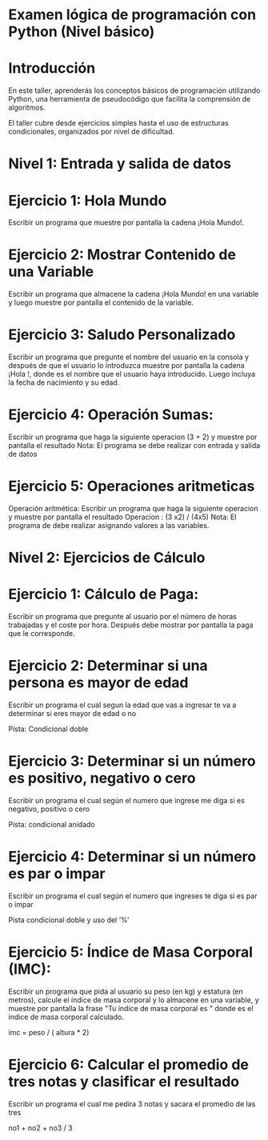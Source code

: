 # Examen lógica de programación con Python (Nivel básico)

# Introducción

En este taller, aprenderás los conceptos básicos de programación utilizando Python, una herramienta de pseudocódigo que facilita la comprensión de algoritmos. 

El taller cubre desde ejercicios simples hasta el uso de estructuras condicionales, organizados por nivel de dificultad.

# Nivel 1: Entrada y salida de datos

# Ejercicio 1: Hola Mundo
Escribir un programa que muestre por pantalla la cadena ¡Hola Mundo!.

# Ejercicio 2: Mostrar Contenido de una Variable
Escribir un programa que almacene la cadena ¡Hola Mundo! en una variable y luego muestre por pantalla el contenido de la variable.

# Ejercicio 3: Saludo Personalizado
Escribir un programa que pregunte el nombre del usuario en la consola y después de que el usuario lo introduzca muestre por pantalla la cadena ¡Hola <nombre>!, donde <nombre> es el nombre que el usuario haya introducido.
Luego incluya la fecha de nacimiento y su edad.

# Ejercicio 4: Operación Sumas:
Escribir un programa que haga la siguiente operacion (3 + 2) y muestre por pantalla el resultado
Nota: El programa se debe realizar con entrada y salida de datos  

# Ejercicio 5: Operaciones aritmeticas
 Operación aritmética: Escribir un programa que haga la siguiente operacion y muestre por pantalla el resultado
Operacion  : (3 x2) / (4x5)
Nota: El programa de debe realizar asignando valores a las variables.

# Nivel 2: Ejercicios de Cálculo

# Ejercicio 1: Cálculo de Paga: 
Escribir un programa que pregunte al usuario por el número de horas trabajadas y el coste por hora. Después debe mostrar por pantalla la paga que le corresponde.
# Ejercicio 2: Determinar si una persona es mayor de edad
Escribir un programa el cual segun la edad que vas a ingresar te va a determinar si eres mayor de edad o no

Pista: Condicional doble

# Ejercicio 3: Determinar si un número es positivo, negativo o cero
Escribir un programa el cual según el numero que ingrese me diga si es negativo, positivo o cero

Pista: condicional anidado

# Ejercicio 4: Determinar si un número es par o impar
Escribir un programa el cual según el numero que ingreses te diga si es par o impar

Pista condicional doble y uso del ‘%’

# Ejercicio 5: Índice de Masa Corporal (IMC):
 Escribir un programa que pida al usuario su peso (en kg) y estatura (en metros), calcule el índice de masa corporal y lo almacene en una variable, y muestre por pantalla la frase "Tu índice de masa corporal es <imc>" donde <imc> es el índice de masa corporal calculado.

imc =  peso / ( altura * 2)

# Ejercicio 6: Calcular el promedio de tres notas y clasificar el resultado
Escribir un programa el cual me pedira 3 notas y sacara el promedio de las tres 

no1 + no2 + no3 / 3
